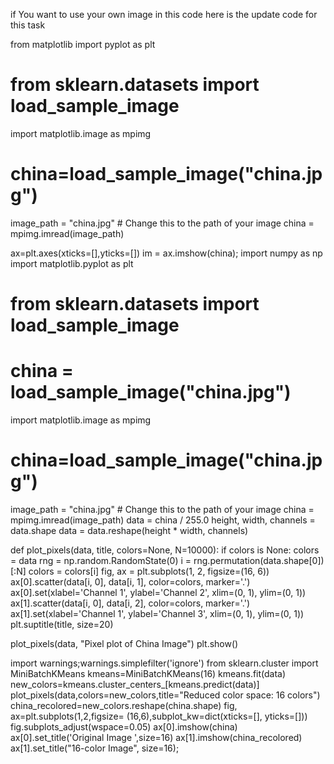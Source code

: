 if You want to use your own image in this code  here is the update code for this task 



from matplotlib import pyplot as plt
# from sklearn.datasets import load_sample_image
import matplotlib.image as mpimg
# china=load_sample_image("china.jpg")
image_path = "china.jpg"  # Change this to the path of your image
china = mpimg.imread(image_path)

ax=plt.axes(xticks=[],yticks=[])
im = ax.imshow(china);
import numpy as np
import matplotlib.pyplot as plt
# from sklearn.datasets import load_sample_image

# china = load_sample_image("china.jpg")
import matplotlib.image as mpimg
# china=load_sample_image("china.jpg")
image_path = "china.jpg"  # Change this to the path of your image
china = mpimg.imread(image_path)
data = china / 255.0
height, width, channels = data.shape
data = data.reshape(height * width, channels)

def plot_pixels(data, title, colors=None, N=10000):
    if colors is None:
        colors = data
    rng = np.random.RandomState(0)
    i = rng.permutation(data.shape[0])[:N]
    colors = colors[i]
    fig, ax = plt.subplots(1, 2, figsize=(16, 6))
    ax[0].scatter(data[i, 0], data[i, 1], color=colors, marker='.')
    ax[0].set(xlabel='Channel 1', ylabel='Channel 2', xlim=(0, 1), ylim=(0, 1))
    ax[1].scatter(data[i, 0], data[i, 2], color=colors, marker='.')
    ax[1].set(xlabel='Channel 1', ylabel='Channel 3', xlim=(0, 1), ylim=(0, 1))
    plt.suptitle(title, size=20)

plot_pixels(data, "Pixel plot of China Image")
plt.show()

import warnings;warnings.simplefilter('ignore')
from sklearn.cluster import MiniBatchKMeans
kmeans=MiniBatchKMeans(16)
kmeans.fit(data)
new_colors=kmeans.cluster_centers_[kmeans.predict(data)]
plot_pixels(data,colors=new_colors,title="Reduced color space: 16 colors")
china_recolored=new_colors.reshape(china.shape)
fig, ax=plt.subplots(1,2,figsize= (16,6),subplot_kw=dict(xticks=[], yticks=[]))
fig.subplots_adjust(wspace=0.05)
ax[0].imshow(china)
ax[0].set_title('Original Image ',size=16)
ax[1].imshow(china_recolored)
ax[1].set_title("16-color Image", size=16);
